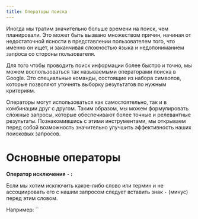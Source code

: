 ```yaml
---
title: Операторы поиска
---
```


Иногда мы тратим значительно больше времени на поиск, чем планировали. Это может быть вызвано множеством причин, начиная от недостаточной ясности в представлении пользователем того, что именно он ищет, и заканчивая сложностью языка и недопониманием запроса со стороны пользователя.

Для того чтобы проводить поиск информации более быстро и точно, мы можем воспользоваться так называемыми операторами поиска в Google. Это специальные команды, состоящие из набора символов, которые позволяют уточнять выборку результатов по нужным критериям.

Операторы могут использоваться как самостоятельно, так и в комбинации друг с другом. Таким образом, мы можем формулировать сложные запросы, которые обеспечивают более точные и релевантные результаты. Познакомившись с этими инструментами, мы открываем перед собой возможность значительно улучшить эффективность наших поисковых запросов.

# Основные операторы

**Оператор исключения `-` :**

Если мы хотим исключить какое-либо слово или термин и не ассоциировать его с нашим запросом следует вставить знак `-`
(минус) перед этим словом.

Например: ``
